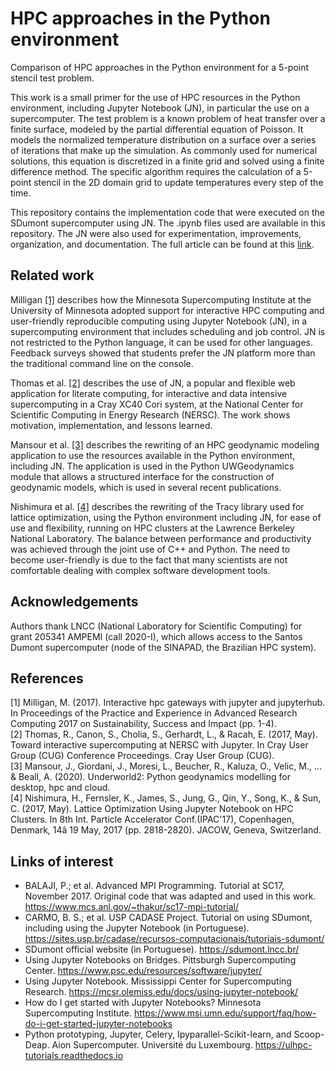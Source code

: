 # HPC approaches in the Python environment

Comparison of HPC approaches in the Python environment for a 5-point stencil test problem.

This work is a small primer for the use of HPC resources in the Python environment, including Jupyter Notebook (JN), in particular the use on a supercomputer. The test problem is a known problem of heat transfer over a finite surface, modeled by the partial differential equation of Poisson. It models the normalized temperature distribution on a surface over a series of iterations that make up the simulation. As commonly used for numerical solutions, this equation is discretized in a finite grid and solved using a finite difference method. The specific algorithm requires the calculation of a 5-point stencil in the 2D domain grid to update temperatures every step of the time.

This repository contains the implementation code that were executed on the SDumont supercomputer using JN. The .ipynb files used are available in this repository. The JN were also used for experimentation, improvements, organization, and  documentation. The full article can be found at this [link](http://doi.org/10.5753/bresci.2021.15786).

## Related work

Milligan [[1]](#1) describes how the Minnesota Supercomputing Institute at the University of Minnesota adopted support for interactive HPC computing and user-friendly reproducible computing using Jupyter Notebook (JN), in a supercomputing environment that includes scheduling and job control. JN is not restricted to the Python language, it can be used for other languages. Feedback surveys showed that students prefer the JN platform more than the traditional command line on the console.

Thomas et al. [[2]](#2) describes the use of JN, a popular and flexible web application for literate computing, for interactive and data intensive supercomputing in a Cray XC40 Cori system, at the National Center for Scientific Computing in Energy Research (NERSC). The work shows motivation, implementation, and lessons learned.

Mansour et al. [[3]](#3) describes the rewriting of an HPC geodynamic modeling application to use the resources available in the Python environment, including JN. The application is used in the Python UWGeodynamics module that allows a structured interface for the construction of geodynamic models, which is used in several recent publications.

Nishimura et al. [[4]](#4) describes the rewriting of the Tracy library used for lattice optimization, using the Python environment including JN, for ease of use and flexibility, running on HPC clusters at the Lawrence Berkeley National Laboratory. The balance between performance and productivity was achieved through the joint use of C++ and Python. The need to become user-friendly is due to the fact that many scientists are not comfortable dealing with complex software development tools.

## Acknowledgements

Authors thank LNCC (National Laboratory for Scientific Computing) for grant 205341 AMPEMI (call 2020-I), which allows access to the Santos Dumont supercomputer (node of the SINAPAD, the Brazilian HPC system).



## References

<div id="1">[1] Milligan, M. (2017). Interactive hpc gateways with jupyter and jupyterhub. In Proceedings of the Practice and Experience in Advanced Research Computing 2017 on Sustainability, Success and Impact (pp. 1-4). </div>
<div id="2">[2] Thomas, R., Canon, S., Cholia, S., Gerhardt, L., & Racah, E. (2017, May). Toward interactive supercomputing at NERSC with Jupyter. In Cray User Group (CUG) Conference Proceedings. Cray User Group (CUG). </div>
<div id="3">[3] Mansour, J., Giordani, J., Moresi, L., Beucher, R., Kaluza, O., Velic, M., ... & Beall, A. (2020). Underworld2: Python geodynamics modelling for desktop, hpc and cloud. </div>
<div id="4">[4] Nishimura, H., Fernsler, K., James, S., Jung, G., Qin, Y., Song, K., & Sun, C. (2017, May). Lattice Optimization Using Jupyter Notebook on HPC Clusters. In 8th Int. Particle Accelerator Conf.(IPAC'17), Copenhagen, Denmark, 14â 19 May, 2017 (pp. 2818-2820). JACOW, Geneva, Switzerland. </div>

## Links of interest

* BALAJI, P.; et al. Advanced MPI Programming. Tutorial at SC17, November 2017. Original code that was adapted and used in this work. https://www.mcs.anl.gov/~thakur/sc17-mpi-tutorial/
* CARMO, B. S.; et al. USP CADASE Project. Tutorial on using SDumont, including using the Jupyter Notebook (in Portuguese). https://sites.usp.br/cadase/recursos-computacionais/tutoriais-sdumont/
* SDumont official website (in Portuguese). https://sdumont.lncc.br/
* Using Jupyter Notebooks on Bridges. Pittsburgh Supercomputing Center. https://www.psc.edu/resources/software/jupyter/
* Using Jupyter Notebook. Mississippi Center for Supercomputing Research. https://mcsr.olemiss.edu/docs/using-jupyter-notebook/
* How do I get started with Jupyter Notebooks? Minnesota Supercomputing Institute. https://www.msi.umn.edu/support/faq/how-do-i-get-started-jupyter-notebooks
* Python prototyping, Jupyter, Celery, Ipyparallel-Scikit-learn, and Scoop-Deap. Aion Supercomputer. Université du Luxembourg. https://ulhpc-tutorials.readthedocs.io
